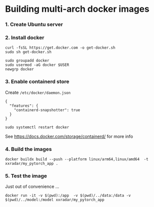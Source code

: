 # Building multi-arch docker images

### 1. Create Ubuntu server
### 2. Install docker
```
curl -fsSL https://get.docker.com -o get-docker.sh
sudo sh get-docker.sh
```
```
sudo groupadd docker
sudo usermod -aG docker $USER
newgrp docker
```
### 3. Enable containerd store
Create `/etc/docker/daemon.json`
```
{
  "features": {
    "containerd-snapshotter": true
  }
}
```
```
sudo systemctl restart docker
```
See https://docs.docker.com/storage/containerd/ for more info
### 4. Build the images 
```
docker buildx build --push --platform linux/arm64,linux/amd64  -t xxradar/my_pytorch_app .
```

### 5. Test the image
Just out of convenience ...
```
docker run -it -v $(pwd):/app  -v $(pwd)/../data:/data -v $(pwd)/../model:/model xxradar/my_pytorch_app
```
